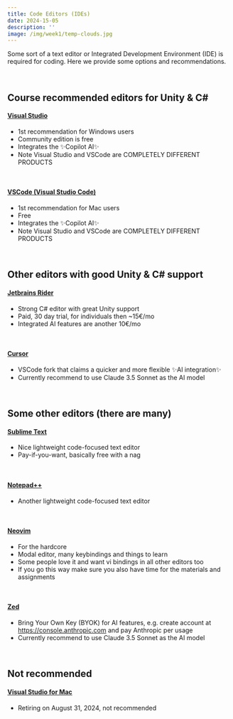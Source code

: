 ```yaml
---
title: Code Editors (IDEs)
date: 2024-15-05
description: ''
image: /img/week1/temp-clouds.jpg
---
```


Some sort of a text editor or Integrated Development Environment (IDE) is required for coding. Here we provide some options and recommendations.

&nbsp;

## Course recommended editors for Unity & C#

#### [Visual Studio](https://visualstudio.microsoft.com/)
- 1st recommendation for Windows users
- Community edition is free
- Integrates the ✨Copilot AI✨
- Note Visual Studio and VSCode are COMPLETELY DIFFERENT PRODUCTS

&nbsp;

#### [VSCode (Visual Studio Code)](https://code.visualstudio.com/)
- 1st recommendation for Mac users
- Free
- Integrates the ✨Copilot AI✨
- Note Visual Studio and VSCode are COMPLETELY DIFFERENT PRODUCTS

&nbsp;

## Other editors with good Unity & C# support

#### [Jetbrains Rider](https://www.jetbrains.com/rider/)
- Strong C# editor with great Unity support
- Paid, 30 day trial, for individuals then ~15€/mo
- Integrated AI features are another 10€/mo

&nbsp;

#### [Cursor](https://cursor.com)
- VSCode fork that claims a quicker and more flexible ✨AI integration✨
- Currently recommend to use Claude 3.5 Sonnet as the AI model

&nbsp;

## Some other editors (there are many)

#### [Sublime Text](https://www.sublimetext.com/)
- Nice lightweight code-focused text editor
- Pay-if-you-want, basically free with a nag

&nbsp;

#### [Notepad++](https://notepad-plus-plus.org/)
- Another lightweight code-focused text editor

&nbsp;

#### [Neovim](https://neovim.io/)
- For the hardcore
- Modal editor, many keybindings and things to learn
- Some people love it and want vi bindings in all other editors too
- If you go this way make sure you also have time for the materials and assignments

&nbsp;

#### [Zed](https://zed.dev)
- Bring Your Own Key (BYOK) for AI features, e.g. create account at https://console.anthropic.com and pay Anthropic per usage
- Currently recommend to use Claude 3.5 Sonnet as the AI model

&nbsp;

## Not recommended

#### [Visual Studio for Mac](https://visualstudio.microsoft.com/vs/mac/)
- Retiring on August 31, 2024, not recommended

&nbsp;
